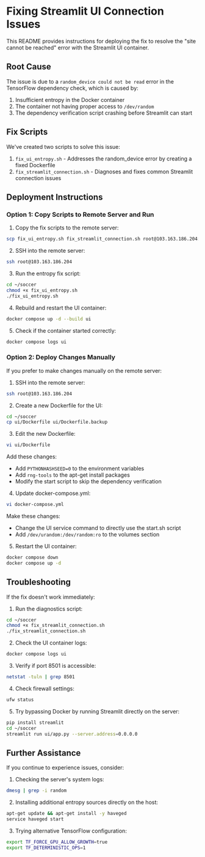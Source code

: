# Fixing Streamlit UI Connection Issues

This README provides instructions for deploying the fix to resolve the "site cannot be reached" error with the Streamlit UI container.

## Root Cause

The issue is due to a `random_device could not be read` error in the TensorFlow dependency check, which is caused by:

1. Insufficient entropy in the Docker container
2. The container not having proper access to `/dev/random`
3. The dependency verification script crashing before Streamlit can start

## Fix Scripts

We've created two scripts to solve this issue:

1. `fix_ui_entropy.sh` - Addresses the random_device error by creating a fixed Dockerfile
2. `fix_streamlit_connection.sh` - Diagnoses and fixes common Streamlit connection issues

## Deployment Instructions

### Option 1: Copy Scripts to Remote Server and Run

1. Copy the fix scripts to the remote server:

```bash
scp fix_ui_entropy.sh fix_streamlit_connection.sh root@103.163.186.204:~/soccer/
```

2. SSH into the remote server:

```bash
ssh root@103.163.186.204
```

3. Run the entropy fix script:

```bash
cd ~/soccer
chmod +x fix_ui_entropy.sh
./fix_ui_entropy.sh
```

4. Rebuild and restart the UI container:

```bash
docker compose up -d --build ui
```

5. Check if the container started correctly:

```bash
docker compose logs ui
```

### Option 2: Deploy Changes Manually

If you prefer to make changes manually on the remote server:

1. SSH into the remote server:

```bash
ssh root@103.163.186.204
```

2. Create a new Dockerfile for the UI:

```bash
cd ~/soccer
cp ui/Dockerfile ui/Dockerfile.backup
```

3. Edit the new Dockerfile:

```bash
vi ui/Dockerfile
```

Add these changes:
- Add `PYTHONHASHSEED=0` to the environment variables
- Add `rng-tools` to the apt-get install packages
- Modify the start script to skip the dependency verification

4. Update docker-compose.yml:

```bash
vi docker-compose.yml
```

Make these changes:
- Change the UI service command to directly use the start.sh script
- Add `/dev/urandom:/dev/random:ro` to the volumes section

5. Restart the UI container:

```bash
docker compose down
docker compose up -d
```

## Troubleshooting

If the fix doesn't work immediately:

1. Run the diagnostics script:

```bash
cd ~/soccer
chmod +x fix_streamlit_connection.sh
./fix_streamlit_connection.sh
```

2. Check the UI container logs:

```bash
docker compose logs ui
```

3. Verify if port 8501 is accessible:

```bash
netstat -tuln | grep 8501
```

4. Check firewall settings:

```bash
ufw status
```

5. Try bypassing Docker by running Streamlit directly on the server:

```bash
pip install streamlit
cd ~/soccer
streamlit run ui/app.py --server.address=0.0.0.0
```

## Further Assistance

If you continue to experience issues, consider:

1. Checking the server's system logs:
```bash
dmesg | grep -i random
```

2. Installing additional entropy sources directly on the host:
```bash
apt-get update && apt-get install -y haveged
service haveged start
```

3. Trying alternative TensorFlow configuration:
```bash
export TF_FORCE_GPU_ALLOW_GROWTH=true
export TF_DETERMINISTIC_OPS=1
``` 